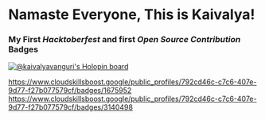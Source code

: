 # Namaste Everyone, This is Kaivalya!

### My First _Hacktoberfest_ and first _Open Source Contribution_ Badges
[![@kaivalyavanguri's Holopin board](https://holopin.me/kaivalyavanguri)](https://holopin.io/@kaivalyavanguri)

https://www.cloudskillsboost.google/public_profiles/792cd46c-c7c6-407e-9d77-f27b077579cf/badges/1675952
https://www.cloudskillsboost.google/public_profiles/792cd46c-c7c6-407e-9d77-f27b077579cf/badges/3140498
